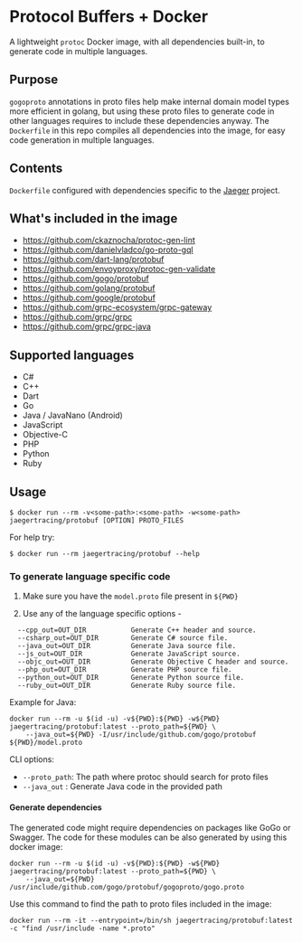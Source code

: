 # Protocol Buffers + Docker
A lightweight `protoc` Docker image, with all dependencies built-in, to generate code in multiple languages.

## Purpose

`gogoproto` annotations in proto files help make internal domain model types more efficient in golang, but using these proto files to generate code in other languages requires to include these dependencies anyway. The `Dockerfile` in this repo compiles all dependencies into the image, for easy code generation in multiple languages.

## Contents

`Dockerfile` configured with dependencies specific to the [Jaeger](github.com/jaegertracing/jaeger) project. 

## What's included in the image
- https://github.com/ckaznocha/protoc-gen-lint
- https://github.com/danielvladco/go-proto-gql
- https://github.com/dart-lang/protobuf
- https://github.com/envoyproxy/protoc-gen-validate
- https://github.com/gogo/protobuf
- https://github.com/golang/protobuf
- https://github.com/google/protobuf
- https://github.com/grpc-ecosystem/grpc-gateway
- https://github.com/grpc/grpc
- https://github.com/grpc/grpc-java

## Supported languages
- C#
- C++
- Dart
- Go
- Java / JavaNano (Android)
- JavaScript
- Objective-C
- PHP
- Python
- Ruby

## Usage
```
$ docker run --rm -v<some-path>:<some-path> -w<some-path> jaegertracing/protobuf [OPTION] PROTO_FILES
```

For help try:
```
$ docker run --rm jaegertracing/protobuf --help
```

### To generate language specific code

1. Make sure you have the `model.proto` file present in `${PWD}`

2. Use any of the language specific options -
```
  --cpp_out=OUT_DIR           Generate C++ header and source.
  --csharp_out=OUT_DIR        Generate C# source file.
  --java_out=OUT_DIR          Generate Java source file.
  --js_out=OUT_DIR            Generate JavaScript source.
  --objc_out=OUT_DIR          Generate Objective C header and source.
  --php_out=OUT_DIR           Generate PHP source file.
  --python_out=OUT_DIR        Generate Python source file.
  --ruby_out=OUT_DIR          Generate Ruby source file.
```

Example for Java:
```
docker run --rm -u $(id -u) -v${PWD}:${PWD} -w${PWD} jaegertracing/protobuf:latest --proto_path=${PWD} \
    --java_out=${PWD} -I/usr/include/github.com/gogo/protobuf ${PWD}/model.proto
```

CLI options:
- `--proto_path`: The path where protoc should search for proto files
- `--java_out`  : Generate Java code in the provided path

#### Generate dependencies

The generated code might require dependencies on packages like GoGo or Swagger.
The code for these modules can be also generated by using this docker image:

```
docker run --rm -u $(id -u) -v${PWD}:${PWD} -w${PWD} jaegertracing/protobuf:latest --proto_path=${PWD} \
    --java_out=${PWD} /usr/include/github.com/gogo/protobuf/gogoproto/gogo.proto
```

Use this command to find the path to proto files included in the image:
```
docker run --rm -it --entrypoint=/bin/sh jaegertracing/protobuf:latest -c "find /usr/include -name *.proto"
```
